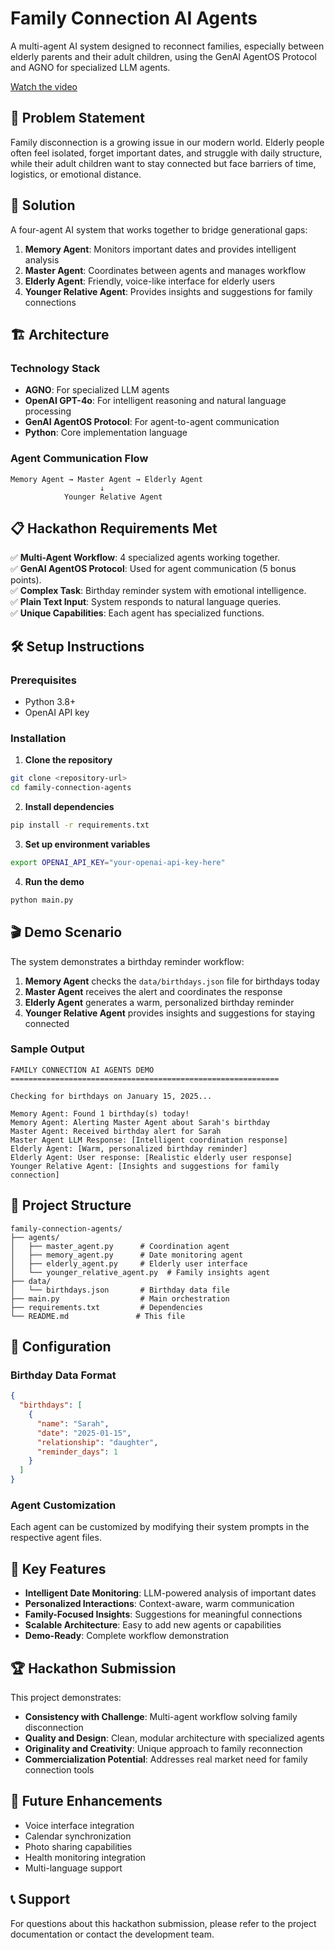# Family Connection AI Agents

A multi-agent AI system designed to reconnect families, especially between elderly parents and their adult children, using the GenAI AgentOS Protocol and AGNO for specialized LLM agents.

[Watch the video](https://youtu.be/cpmVossJ_bA?feature=shared)

## 🎯 Problem Statement

Family disconnection is a growing issue in our modern world. Elderly people often feel isolated, forget important dates, and struggle with daily structure, while their adult children want to stay connected but face barriers of time, logistics, or emotional distance.

## 🚀 Solution

A four-agent AI system that works together to bridge generational gaps:

1. **Memory Agent**: Monitors important dates and provides intelligent analysis
2. **Master Agent**: Coordinates between agents and manages workflow
3. **Elderly Agent**: Friendly, voice-like interface for elderly users
4. **Younger Relative Agent**: Provides insights and suggestions for family connections

## 🏗️ Architecture

### Technology Stack
- **AGNO**: For specialized LLM agents
- **OpenAI GPT-4o**: For intelligent reasoning and natural language processing
- **GenAI AgentOS Protocol**: For agent-to-agent communication
- **Python**: Core implementation language

### Agent Communication Flow
```
Memory Agent → Master Agent → Elderly Agent
                    ↓
            Younger Relative Agent
```

## 📋 Hackathon Requirements Met

✅ **Multi-Agent Workflow**: 4 specialized agents working together.  
✅ **GenAI AgentOS Protocol**: Used for agent communication (5 bonus points).  
✅ **Complex Task**: Birthday reminder system with emotional intelligence.  
✅ **Plain Text Input**: System responds to natural language queries.  
✅ **Unique Capabilities**: Each agent has specialized functions.  

## 🛠️ Setup Instructions

### Prerequisites
- Python 3.8+
- OpenAI API key

### Installation

1. **Clone the repository**
```bash
git clone <repository-url>
cd family-connection-agents
```

2. **Install dependencies**
```bash
pip install -r requirements.txt
```

3. **Set up environment variables**
```bash
export OPENAI_API_KEY="your-openai-api-key-here"
```

4. **Run the demo**
```bash
python main.py
```

## 🎬 Demo Scenario

The system demonstrates a birthday reminder workflow:

1. **Memory Agent** checks the `data/birthdays.json` file for birthdays today
2. **Master Agent** receives the alert and coordinates the response
3. **Elderly Agent** generates a warm, personalized birthday reminder
4. **Younger Relative Agent** provides insights and suggestions for staying connected

### Sample Output
```
FAMILY CONNECTION AI AGENTS DEMO
============================================================

Checking for birthdays on January 15, 2025...

Memory Agent: Found 1 birthday(s) today!
Memory Agent: Alerting Master Agent about Sarah's birthday
Master Agent: Received birthday alert for Sarah
Master Agent LLM Response: [Intelligent coordination response]
Elderly Agent: [Warm, personalized birthday reminder]
Elderly Agent: User response: [Realistic elderly user response]
Younger Relative Agent: [Insights and suggestions for family connection]
```

## 📁 Project Structure

```
family-connection-agents/
├── agents/
│   ├── master_agent.py      # Coordination agent
│   ├── memory_agent.py      # Date monitoring agent
│   ├── elderly_agent.py     # Elderly user interface
│   └── younger_relative_agent.py  # Family insights agent
├── data/
│   └── birthdays.json       # Birthday data file
├── main.py                  # Main orchestration
├── requirements.txt         # Dependencies
└── README.md               # This file
```

## 🔧 Configuration

### Birthday Data Format
```json
{
  "birthdays": [
    {
      "name": "Sarah",
      "date": "2025-01-15",
      "relationship": "daughter",
      "reminder_days": 1
    }
  ]
}
```

### Agent Customization
Each agent can be customized by modifying their system prompts in the respective agent files.

## 🎯 Key Features

- **Intelligent Date Monitoring**: LLM-powered analysis of important dates
- **Personalized Interactions**: Context-aware, warm communication
- **Family-Focused Insights**: Suggestions for meaningful connections
- **Scalable Architecture**: Easy to add new agents or capabilities
- **Demo-Ready**: Complete workflow demonstration

## 🏆 Hackathon Submission

This project demonstrates:
- **Consistency with Challenge**: Multi-agent workflow solving family disconnection
- **Quality and Design**: Clean, modular architecture with specialized agents
- **Originality and Creativity**: Unique approach to family reconnection
- **Commercialization Potential**: Addresses real market need for family connection tools

## 🚀 Future Enhancements

- Voice interface integration
- Calendar synchronization
- Photo sharing capabilities
- Health monitoring integration
- Multi-language support

## 📞 Support

For questions about this hackathon submission, please refer to the project documentation or contact the development team. 
